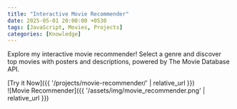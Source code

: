 ```yaml
---
title: "Interactive Movie Recommender"
date: 2025-05-01 20:00:00 +0530
tags: [JavaScript, Movies, Projects]
categories: [Knowledge]
---
```


Explore my interactive movie recommender! Select a genre and discover top movies with posters and descriptions, powered by The Movie Database API.

[Try it Now]({{ '/projects/movie-recommender/' | relative_url }})  
![Movie Recommender]({{ '/assets/img/movie_recommender.png' | relative_url }})